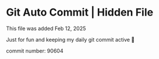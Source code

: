 # Git Auto Commit | Hidden File

This file was added Feb 12, 2025

Just for fun and keeping my daily git commit active 🤪

commit number: 90604
